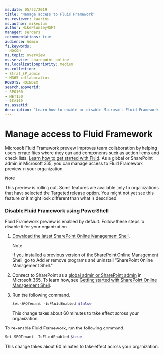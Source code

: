 ```yaml
---
ms.date: 05/22/2019
title: "Manage access to Fluid Framework"
ms.reviewer: kaarins
ms.author: mikeplum
author: MikePlumleyMSFT
manager: serdars
recommendations: true
audience: Admin
f1.keywords:
- NOCSH
ms.topic: overview
ms.service: sharepoint-online
ms.localizationpriority: medium
ms.collection:  
- Strat_SP_admin
- M365-collaboration
ROBOTS: NOINDEX
search.appverid:
- SPO160
- MET150
- BSA160
ms.assetid: 
description: "Learn how to enable or disable Microsoft Fluid Framework preview for your organization."
---
```


# Manage access to Fluid Framework

Microsoft Fluid Framework preview improves team collaboration by helping users create files where they can add components such as action items and check lists. [Learn how to get started with Fluid](https://support.microsoft.com/office/d05278db-b82b-4d1f-8523-cf0c9c2fb2df). As a global or SharePoint admin in Microsoft 365, you can manage access to Fluid Framework preview in your organization.

> [!NOTE]
> This preview is rolling out. Some features are available only to organizations that have selected the [Targeted release option](/microsoft-365/admin/manage/release-options-in-office-365). You might not yet see this feature or it might look different than what is described.

### Disable Fluid Framework using PowerShell

Fluid Framework preview is enabled by default. Follow these steps to disable it for your organization.

1. [Download the latest SharePoint Online Management Shell](https://go.microsoft.com/fwlink/p/?LinkId=255251).

    > [!NOTE]
    > If you installed a previous version of the SharePoint Online Management Shell, go to Add or remove programs and uninstall "SharePoint Online Management Shell."

2. Connect to SharePoint as a [global admin or SharePoint admin](./sharepoint-admin-role.md) in Microsoft 365. To learn how, see [Getting started with SharePoint Online Management Shell](/powershell/sharepoint/sharepoint-online/connect-sharepoint-online).

3. Run the following command.

   ```powershell
   Set-SPOTenant -IsFluidEnabled $false
   ```

   This change takes about 60 minutes to take effect across your organization.

To re-enable Fluid Framework, run the following command.

```powershell
Set-SPOTenant -IsFluidEnabled $true
```

This change takes about 60 minutes to take effect across your organization.
